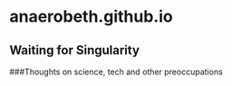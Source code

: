 anaerobeth.github.io
====================
## Waiting for Singularity

###Thoughts on science, tech and other preoccupations
